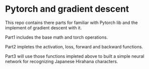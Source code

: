 # Pytorch and gradient descent
This repo contains there parts for familiar with Pytorch lib and the implement of gradient descent with it.

Part1 includes the base math and torch operations.

Part2 impletes the activation, loss, forward and backward functions.

Part3 will use those functions impleted above to built a simple neural network for recognizing Japanese Hirahana characters. 

